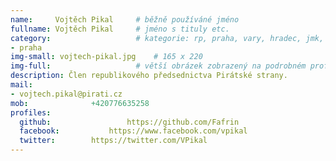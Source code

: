 ```yaml
---
name:     Vojtěch Pikal  	# běžně používáné jméno
fullname: Vojtěch Pikal  	# jméno s tituly etc.
category:                 	# kategorie: rp, praha, vary, hradec, jmk, senat
- praha
img-small: vojtech-pikal.jpg    # 165 x 220
img-full:                 	# větší obrázek zobrazený na podrobném profilu
description: Člen republikového předsednictva Pirátské strany.             	# kratký popis, max 160 znaků
mail:
- vojtech.pikal@pirati.cz
mob:			  +420776635258
profiles:
  github:                 https://github.com/Fafrin
  facebook: 		  https://www.facebook.com/vpikal
  twitter: 		  https://twitter.com/VPikal
---
```

